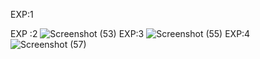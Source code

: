 EXP:1

EXP :2
![Screenshot (53)](https://user-images.githubusercontent.com/112294762/236112719-89820ace-767a-49ed-87cf-304eccf58123.png)
EXP:3
![Screenshot (55)](https://user-images.githubusercontent.com/112294762/236113371-9550ab05-2d24-42fb-9dcf-9b453b81c28c.png)
EXP:4
![Screenshot (57)](https://user-images.githubusercontent.com/112294762/236114002-e7a7648a-d581-4816-82e7-8a765fe72578.png)

